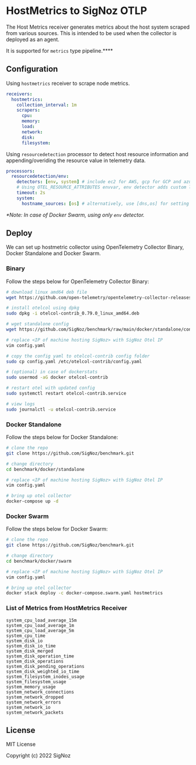 # HostMetrics to SigNoz OTLP

The Host Metrics receiver generates metrics about the host system scraped from various sources. This is intended to be used when the collector is deployed as an agent.

It is supported for `metrics` type pipeline.****

## Configuration

Using `hostmetrics` receiver to scrape node metrics.

```yaml
receivers:
  hostmetrics:
    collection_interval: 1m
    scrapers:
      cpu:
      memory:
      load:
      network:
      disk:
      filesystem:
```

Using `resourcedetection` processor to detect host resource information and \
appending/overiding the resource value in telemetry data.

```yaml
processors:
  resourcedetection/env:
    detectors: [env, system] # include ec2 for AWS, gcp for GCP and azure for Azure.
    # Using OTEL_RESOURCE_ATTRIBUTES envvar, env detector adds custom labels.
    timeout: 2s
    system:
      hostname_sources: [os] # alternatively, use [dns,os] for setting FQDN as host.name and os as fallback
```

_*Note: In case of Docker Swarm, using only `env` detector._

## Deploy

We can set up hostmetric collector using OpenTelemetry Collector Binary, Docker Standalone and Docker Swarm.

### Binary

Follow the steps below for OpenTelemetry Collector Binary:

```bash
# download linux amd64 deb file
wget https://github.com/open-telemetry/opentelemetry-collector-releases/releases/download/v0.79.0/otelcol-contrib_0.79.0_linux_amd64.deb

# install otelcol using dpkg
sudo dpkg -i otelcol-contrib_0.79.0_linux_amd64.deb

# wget standalone config
wget https://github.com/SigNoz/benchmark/raw/main/docker/standalone/config.yaml

# replace <IP of machine hosting SigNoz> with SigNoz Otel IP
vim config.yaml

# copy the config yaml to otelcol-contrib config folder
sudo cp config.yaml /etc/otelcol-contrib/config.yaml

# (optional) in case of dockerstats
sudo usermod -aG docker otelcol-contrib

# restart otel with updated config
sudo systemctl restart otelcol-contrib.service

# view logs
sudo journalctl -u otelcol-contrib.service
```

### Docker Standalone

Follow the steps below for Docker Standalone:

```bash
# clone the repo
git clone https://github.com/SigNoz/benchmark.git

# change directory
cd benchmark/docker/standalone

# replace <IP of machine hosting SigNoz> with SigNoz Otel IP
vim config.yaml

# bring up otel collector
docker-compose up -d
```

### Docker Swarm

Follow the steps below for Docker Swarm:

```bash
# clone the repo
git clone https://github.com/SigNoz/benchmark.git

# change directory
cd benchmark/docker/swarm

# replace <IP of machine hosting SigNoz> with SigNoz Otel IP
vim config.yaml

# bring up otel collector
docker stack deploy -c docker-compose.swarm.yaml hostmetrics
```

### List of Metrics from HostMetrics Receiver

```console
system_cpu_load_average_15m
system_cpu_load_average_1m
system_cpu_load_average_5m
system_cpu_time
system_disk_io
system_disk_io_time
system_disk_merged
system_disk_operation_time
system_disk_operations
system_disk_pending_operations
system_disk_weighted_io_time
system_filesystem_inodes_usage
system_filesystem_usage
system_memory_usage
system_network_connections
system_network_dropped
system_network_errors
system_network_io
system_network_packets
```

## License

MIT License

Copyright (c) 2022 SigNoz
